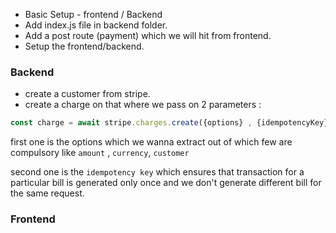 - Basic Setup - frontend  / Backend
- Add index.js file in backend folder.
- Add a post route (payment) which we will hit from frontend.
- Setup the frontend/backend.

### Backend
- create a customer from stripe.
- create a charge on that where we pass on 2 parameters : 

```js
const charge = await stripe.charges.create({options} , {idempotencyKey})
```

first one is the options which we wanna extract out of which few are compulsory like `amount` , `currency`, `customer`

second one is the `idempotency key` which ensures that transaction for a particular bill is generated only once and we don't generate different bill for the same request.


### Frontend

